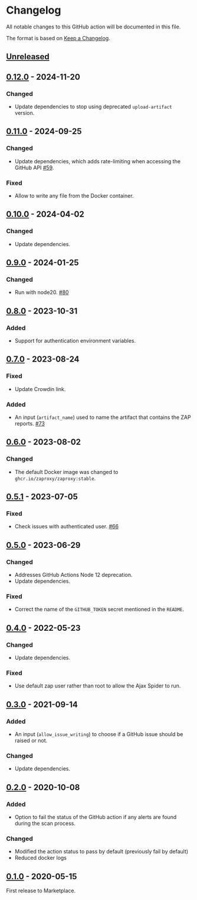 # Changelog
All notable changes to this GitHub action will be documented in this file.

The format is based on [Keep a Changelog](https://keepachangelog.com/en/1.0.0/).

## [Unreleased]

## [0.12.0] - 2024-11-20
### Changed
- Update dependencies to stop using deprecated `upload-artifact` version.

## [0.11.0] - 2024-09-25
### Changed
- Update dependencies, which adds rate-limiting when accessing the GitHub API [#59](https://github.com/zaproxy/action-full-scan/issues/59).

### Fixed
- Allow to write any file from the Docker container.

## [0.10.0] - 2024-04-02
### Changed
- Update dependencies.

## [0.9.0] - 2024-01-25
### Changed
- Run with node20. [#80](https://github.com/zaproxy/action-full-scan/pull/80)

## [0.8.0] - 2023-10-31
### Added
- Support for authentication environment variables.

## [0.7.0] - 2023-08-24
### Fixed
- Update Crowdin link.

### Added
 - An input (`artifact_name`) used to name the artifact that contains the ZAP reports. [#73](https://github.com/zaproxy/action-full-scan/pull/73)

## [0.6.0] - 2023-08-02
### Changed
- The default Docker image was changed to `ghcr.io/zaproxy/zaproxy:stable`.

## [0.5.1] - 2023-07-05
### Fixed
- Check issues with authenticated user. [#66](https://github.com/zaproxy/action-full-scan/issues/66)

## [0.5.0] - 2023-06-29

### Changed
- Addresses GitHub Actions Node 12 deprecation.
- Update dependencies.

### Fixed
- Correct the name of the `GITHUB_TOKEN` secret mentioned in the `README`.

## [0.4.0] - 2022-05-23
### Changed
- Update dependencies.

### Fixed
- Use default zap user rather than root to allow the Ajax Spider to run.

## [0.3.0] - 2021-09-14
### Added
- An input (`allow_issue_writing`) to choose if a GitHub issue should be raised or not.

### Changed
- Update dependencies.

## [0.2.0] - 2020-10-08
### Added
- Option to fail the status of the GitHub action if any alerts are found during the scan process.

### Changed
- Modified the action status to pass by default (previously fail by default)
- Reduced docker logs

## [0.1.0] - 2020-05-15

First release to Marketplace.

[Unreleased]: https://github.com/zaproxy/action-full-scan/compare/v0.12.0...HEAD
[0.12.0]: https://github.com/zaproxy/action-full-scan/compare/v0.11.0...v0.12.0
[0.11.0]: https://github.com/zaproxy/action-full-scan/compare/v0.10.0...v0.11.0
[0.10.0]: https://github.com/zaproxy/action-full-scan/compare/v0.9.0...v0.10.0
[0.9.0]: https://github.com/zaproxy/action-full-scan/compare/v0.8.0...v0.9.0
[0.8.0]: https://github.com/zaproxy/action-full-scan/compare/v0.7.0...v0.8.0
[0.7.0]: https://github.com/zaproxy/action-full-scan/compare/v0.6.0...v0.7.0
[0.6.0]: https://github.com/zaproxy/action-full-scan/compare/v0.5.1...v0.6.0
[0.5.1]: https://github.com/zaproxy/action-full-scan/compare/v0.5.0...v0.5.1
[0.5.0]: https://github.com/zaproxy/action-full-scan/compare/v0.4.0...v0.5.0
[0.4.0]: https://github.com/zaproxy/action-full-scan/compare/v0.3.0...v0.4.0
[0.3.0]: https://github.com/zaproxy/action-full-scan/compare/v0.2.0...v0.3.0
[0.2.0]: https://github.com/zaproxy/action-full-scan/compare/v0.1.0...v0.2.0
[0.1.0]: https://github.com/zaproxy/action-full-scan/compare/5842e3f84ec616724efb0230a6f6ab85146230c8...v0.1.0

